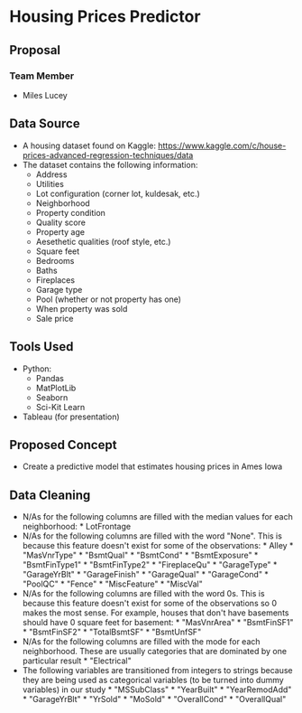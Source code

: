 # Housing Prices Predictor
## Proposal
### Team Member
* Miles Lucey
## Data Source
* A housing dataset found on Kaggle: https://www.kaggle.com/c/house-prices-advanced-regression-techniques/data
* The dataset contains the following information:
    * Address
    * Utilities
    * Lot configuration (corner lot, kuldesak, etc.)
    * Neighborhood
    * Property condition
    * Quality score
    * Property age
    * Aesethetic qualities (roof style, etc.)
    * Square feet
    * Bedrooms
    * Baths
    * Fireplaces
    * Garage type
    * Pool (whether or not property has one)
    * When property was sold
    * Sale price
## Tools Used
* Python:
    * Pandas
    * MatPlotLib
    * Seaborn
    * Sci-Kit Learn
* Tableau (for presentation)
## Proposed Concept
* Create a predictive model that estimates housing prices in Ames Iowa
## Data Cleaning
* N/As for the following columns are filled with the median values for each neighborhood:
         * LotFrontage
* N/As for the following columns are filled with the word "None". This is because this feature doesn't exist for some of the observations:
      * Alley
      * "MasVnrType"
      * "BsmtQual"
      * "BsmtCond"
      * "BsmtExposure"
      * "BsmtFinType1"
      * "BsmtFinType2"
      * "FireplaceQu"
      * "GarageType"
      * "GarageYrBlt"
      * "GarageFinish"
      * "GarageQual"
      * "GarageCond"
      * "PoolQC"
      * "Fence"
      * "MiscFeature"
      * "MiscVal"
* N/As for the following columns are filled with the word 0s. This is because this feature doesn't exist for some of the observations so 0 makes the most sense. For example, houses that don't have basements should have 0 square feet for basement:
      * "MasVnrArea"
      * "BsmtFinSF1"
      * "BsmtFinSF2"
      * "TotalBsmtSF"
      * "BsmtUnfSF"
* N/As for the following columns are filled with the mode for each neighborhood. These are usually categories that are dominated by one particular result
      * "Electrical"
* The following variables are transitioned from integers to strings because they are being used as categorical variables (to be turned into dummy variables) in our study
      * "MSSubClass"
      * "YearBuilt"
      * "YearRemodAdd"
      * "GarageYrBlt"
      * "YrSold"
      * "MoSold"
      * "OverallCond"
      * "OverallQual"
